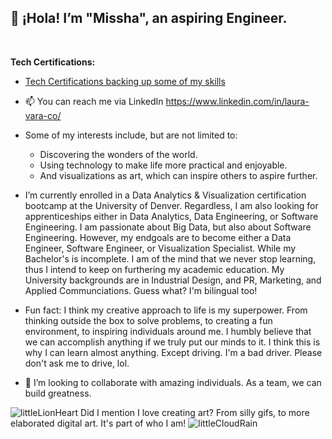 👋 ¡Hola! I’m "Missha", an aspiring Engineer.
---------------------------------------------
<br>

**Tech Certifications:** <br>
- [Tech Certifications backing up some of my skills](https://github.com/vara-co/Tech-Certifications/tree/main)<br>
- 📫 You can reach me via LinkedIn https://www.linkedin.com/in/laura-vara-co/
 
- Some of my interests include, but are not limited to:
    - Discovering the wonders of the world.
    - Using technology to make life more practical and enjoyable.
    - And visualizations as art, which can inspire others to aspire further.


- I’m currently enrolled in a Data Analytics & Visualization certification bootcamp at the University of Denver. Regardless, I am also looking for apprenticeships either in Data Analytics, Data Engineering, or Software Engineering. I am passionate about Big Data, but also about Software Engineering. However, my endgoals are to become either a Data Engineer, Software Engineer, or Visualization Specialist. While my Bachelor's is incomplete. I am of the mind that we never stop learning, thus I intend to keep on furthering my academic education. My University backgrounds are in Industrial Design, and PR, Marketing, and Applied Communciations. Guess what? I'm bilingual too!

- Fun fact: I think my creative approach to life is my superpower. From thinking outside the box to solve problems, to creating a fun environment, to inspiring individuals around me. I humbly believe that we can accomplish anything if we truly put our minds to it. I think this is why I can learn almost anything. Except driving. I'm a bad driver. Please don't ask me to drive, lol.

- 💞️ I’m looking to collaborate with amazing individuals. As a team, we can build greatness. 
  
![littleLionHeart](https://github.com/vara-co/vara-co/assets/152572519/5fd11c2f-a61b-4d08-81ce-5136e83474cf) Did I mention I love creating art? From silly gifs, to more elaborated digital art. It's part of who I am! ![littleCloudRain](https://github.com/vara-co/vara-co/assets/152572519/0663c89b-53fd-468a-bce4-6608d178b71c)
